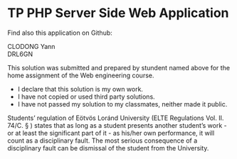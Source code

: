 # TP PHP Server Side Web Application
Find also this application on Github: 

CLODONG Yann<br>
DRL6GN


This solution was submitted and prepared by stundent named above for the home assignment of the Web engineering course.
- I declare that this solution is my own work.
- I have not copied or used third party solutions.
- I have not passed my solution to my classmates, neither  made it public.

Students’ regulation of Eötvös Loránd University (ELTE Regulations Vol. II. 74/C. § ) states that as long as a student presents another student’s work - or at least the significant part of it - as his/her own performance, it will count as a disciplinary fault. The most serious consequence of a disciplinary fault can be dismissal of the student from the University.
